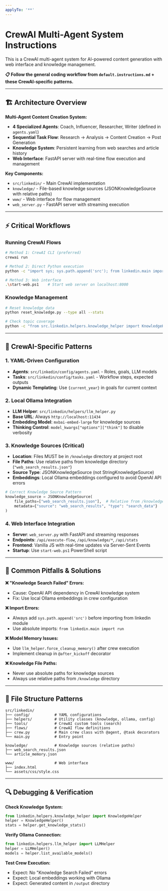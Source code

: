 ```yaml
---
applyTo: '**'
---
```

# CrewAI Multi-Agent System Instructions

This is a CrewAI multi-agent system for AI-powered content generation with web interface and knowledge management.

**📋 Follow the general coding workflow from `default.instructions.md` + these CrewAI-specific patterns.**

---

## 🏗️ Architecture Overview

**Multi-Agent Content Creation System:**
- **4 Specialized Agents**: Coach, Influencer, Researcher, Writer (defined in `agents.yaml`)
- **Sequential Task Flow**: Research → Analysis → Content Creation → Post Generation
- **Knowledge System**: Persistent learning from web searches and article history
- **Web Interface**: FastAPI server with real-time flow execution and management

**Key Components:**
- `src/linkedin/` - Main CrewAI implementation
- `knowledge/` - File-based knowledge sources (JSONKnowledgeSource with relative paths)
- `www/` - Web interface for flow management
- `web_server.py` - FastAPI server with streaming execution

---

## ⚡ Critical Workflows

### Running CrewAI Flows
```bash
# Method 1: CrewAI CLI (preferred)
crewai run

# Method 2: Direct Python execution  
python -c "import sys; sys.path.append('src'); from linkedin.main import run; run()"

# Method 3: Web interface
.\start-web.ps1    # Start web server on localhost:8000
```

### Knowledge Management
```bash
# Reset knowledge data
python reset_knowledge.py --type all --stats

# Check topic coverage
python -c "from src.linkedin.helpers.knowledge_helper import KnowledgeHelper; print(KnowledgeHelper().check_topic_covered('AI trends'))"
```

---

## 🔧 CrewAI-Specific Patterns

### 1. YAML-Driven Configuration
- **Agents**: `src/linkedin/config/agents.yaml` - Roles, goals, LLM models
- **Tasks**: `src/linkedin/config/tasks.yaml` - Workflow steps, expected outputs
- **Dynamic Templating**: Use `{current_year}` in goals for current context

### 2. Local Ollama Integration  
- **LLM Helper**: `src/linkedin/helpers/llm_helper.py`
- **Base URL**: Always `http://localhost:11434`
- **Embedding Model**: `mxbai-embed-large` for knowledge sources
- **Thinking Control**: `model_kwargs["options"]["think"]` to disable verbosity

### 3. Knowledge Sources (Critical)
- **Location**: Files MUST be in `/knowledge` directory at project root
- **File Paths**: Use relative paths from knowledge directory (`"web_search_results.json"`)
- **Source Type**: JSONKnowledgeSource (not StringKnowledgeSource)
- **Embeddings**: Local Ollama embeddings configured to avoid OpenAI API errors

```python
# Correct Knowledge Source Pattern
knowledge_source = JSONKnowledgeSource(
    file_paths=["web_search_results.json"],  # Relative from /knowledge
    metadata={"source": "web_search_results", "type": "search_data"}
)
```

### 4. Web Interface Integration
- **Server**: `web_server.py` with FastAPI and streaming responses
- **Endpoints**: `/api/execute-flow`, `/api/knowledge/*`, `/api/stats`
- **Frontend**: Vanilla JS with real-time updates via Server-Sent Events
- **Startup**: Use `start-web.ps1` PowerShell script

---

## 🚨 Common Pitfalls & Solutions

**❌ "Knowledge Search Failed" Errors:**
- Cause: OpenAI API dependency in CrewAI knowledge system
- Fix: Use local Ollama embeddings in crew configuration

**❌ Import Errors:**
- Always add `sys.path.append('src')` before importing from linkedin module
- Use absolute imports: `from linkedin.main import run`

**❌ Model Memory Issues:**
- Use `llm_helper.force_cleanup_memory()` after crew execution
- Implement cleanup in `@after_kickoff` decorator

**❌ Knowledge File Paths:**
- Never use absolute paths for knowledge sources
- Always use relative paths from `/knowledge` directory

---

## 📁 File Structure Patterns

```
src/linkedin/
├── config/           # YAML configurations
├── helpers/          # Utility classes (knowledge, ollama, config)
├── tools/            # CrewAI custom tools (search)
├── flows/            # CrewAI flow definitions
├── crew.py           # Main crew class with @agent, @task decorators
└── main.py           # Entry point

knowledge/            # Knowledge sources (relative paths)
├── web_search_results.json
└── article_memory.json

www/                  # Web interface
├── index.html
└── assets/css/style.css
```

---

## 🔍 Debugging & Verification

**Check Knowledge System:**
```python
from linkedin.helpers.knowledge_helper import KnowledgeHelper
helper = KnowledgeHelper()
stats = helper.get_knowledge_stats()
```

**Verify Ollama Connection:**
```python
from linkedin.helpers.llm_helper import LLMHelper  
helper = LLMHelper()
models = helper.list_available_models()
```

**Test Crew Execution:**
- Expect: No "Knowledge Search Failed" errors
- Expect: Local embeddings working with Ollama
- Expect: Generated content in `/output` directory